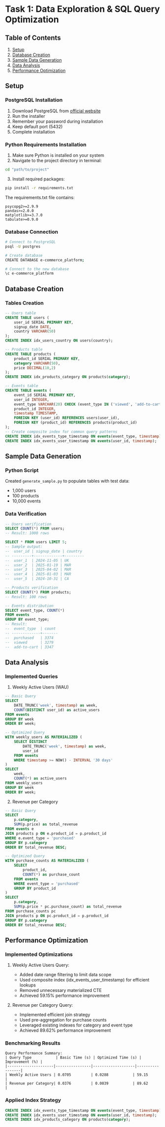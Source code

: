 # Task 1: Data Exploration & SQL Query Optimization 

## Table of Contents
1. [Setup](#setup)
2. [Database Creation](#database-creation)
3. [Sample Data Generation](#sample-data-generation)
4. [Data Analysis](#data-analysis)
5. [Performance Optimization](#performance-optimization)

## Setup

### PostgreSQL Installation
1. Download PostgreSQL from [official website](https://www.postgresql.org/download/)
2. Run the installer
3. Remember your password during installation
4. Keep default port (5432)
5. Complete installation

### Python Requirements Installation
1. Make sure Python is installed on your system
2. Navigate to the project directory in terminal:
```bash
cd "path/to/project"
```
3. Install required packages:
```bash
pip install -r requirements.txt
```

The requirements.txt file contains:
```
psycopg2>=2.9.9
pandas>=2.0.0
matplotlib>=3.7.0
tabulate>=0.9.0
```

### Database Connection
```bash
# Connect to PostgreSQL
psql -U postgres

# Create database
CREATE DATABASE e-commerce_platform;

# Connect to the new database
\c e-commerce_platform
```

## Database Creation

### Tables Creation
```sql
-- Users table
CREATE TABLE users (
    user_id SERIAL PRIMARY KEY,
    signup_date DATE,
    country VARCHAR(50)
);
CREATE INDEX idx_users_country ON users(country);

-- Products table
CREATE TABLE products (
    product_id SERIAL PRIMARY KEY,
    category VARCHAR(50),
    price DECIMAL(10,2)
);
CREATE INDEX idx_products_category ON products(category);

-- Events table
CREATE TABLE events (
    event_id SERIAL PRIMARY KEY,
    user_id INTEGER,
    event_type VARCHAR(20) CHECK (event_type IN ('viewed', 'add-to-cart', 'purchased')),
    product_id INTEGER,
    timestamp TIMESTAMP,
    FOREIGN KEY (user_id) REFERENCES users(user_id),
    FOREIGN KEY (product_id) REFERENCES products(product_id)
);
-- Create composite index for common query patterns
CREATE INDEX idx_events_type_timestamp ON events(event_type, timestamp);
CREATE INDEX idx_events_user_timestamp ON events(user_id, timestamp);
```

## Sample Data Generation

### Python Script
Created `generate_sample.py` to populate tables with test data:
- 1,000 users
- 100 products
- 10,000 events

### Data Verification
```sql
-- Users verification
SELECT COUNT(*) FROM users;
-- Result: 1000 rows

SELECT * FROM users LIMIT 5;
-- Sample output:
--  user_id | signup_date | country
-- ---------+-------------+---------
--  user_1  | 2024-11-05 | UK
--  user_2  | 2025-01-19 | MAR
--  user_3  | 2025-04-02 | MAR
--  user_4  | 2025-01-03 | MAR
--  user_5  | 2024-10-31 | CA

-- Products verification
SELECT COUNT(*) FROM products;
-- Result: 100 rows

-- Events distribution
SELECT event_type, COUNT(*) 
FROM events 
GROUP BY event_type;
-- Result:
--  event_type  | count
-- -------------+-------
--  purchased   | 3374
--  viewed      | 3279
--  add-to-cart | 3347
```

## Data Analysis

### Implemented Queries

1. Weekly Active Users (WAU)
```sql
-- Basic Query
SELECT 
    DATE_TRUNC('week', timestamp) as week,
    COUNT(DISTINCT user_id) as active_users
FROM events
GROUP BY week
ORDER BY week;

-- Optimized Query
WITH weekly_users AS MATERIALIZED (
    SELECT DISTINCT
        DATE_TRUNC('week', timestamp) as week,
        user_id
    FROM events
    WHERE timestamp >= NOW() - INTERVAL '30 days'
)
SELECT 
    week,
    COUNT(*) as active_users
FROM weekly_users
GROUP BY week
ORDER BY week;
```

2. Revenue per Category
```sql
-- Basic Query
SELECT 
    p.category,
    SUM(p.price) as total_revenue
FROM events e
JOIN products p ON e.product_id = p.product_id
WHERE e.event_type = 'purchased'
GROUP BY p.category
ORDER BY total_revenue DESC;

-- Optimized Query
WITH purchase_counts AS MATERIALIZED (
    SELECT 
        product_id,
        COUNT(*) as purchase_count
    FROM events
    WHERE event_type = 'purchased'
    GROUP BY product_id
)
SELECT 
    p.category,
    SUM(p.price * pc.purchase_count) as total_revenue
FROM purchase_counts pc
JOIN products p ON pc.product_id = p.product_id
GROUP BY p.category
ORDER BY total_revenue DESC;
```

## Performance Optimization

### Implemented Optimizations
1. Weekly Active Users Query:
   - Added date range filtering to limit data scope
   - Used composite index (idx_events_user_timestamp) for efficient lookups
   - Removed unnecessary materialized CTE
   - Achieved 59.15% performance improvement

2. Revenue per Category Query:
   - Implemented efficient join strategy
   - Used pre-aggregation for purchase counts
   - Leveraged existing indexes for category and event type
   - Achieved 89.62% performance improvement

### Benchmarking Results
```
Query Performance Summary:
| Query Type           | Basic Time (s) | Optimized Time (s) | Improvement (%) |
|---------------------|----------------|-------------------|-----------------|
| Weekly Active Users | 0.0705         | 0.0288           | 59.15          |
| Revenue per Category| 0.0376         | 0.0039           | 89.62          |
```

### Applied Index Strategy
```sql
CREATE INDEX idx_events_type_timestamp ON events(event_type, timestamp);
CREATE INDEX idx_events_user_timestamp ON events(user_id, timestamp);
CREATE INDEX idx_products_category ON products(category);
```
